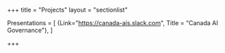 +++
title = "Projects"
layout = "sectionlist"

Presentations = [
{Link="https://canada-ais.slack.com", Title = "Canada AI Governance"},
]

+++